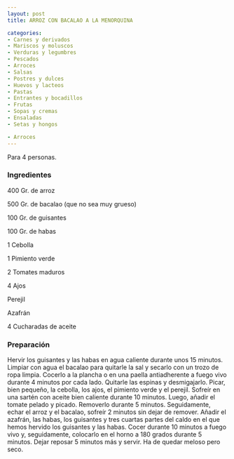 ```yaml
---
layout: post
title: ARROZ CON BACALAO A LA MENORQUINA

categories:
- Carnes y derivados
- Mariscos y moluscos
- Verduras y legumbres
- Pescados
- Arroces
- Salsas
- Postres y dulces
- Huevos y lacteos
- Pastas
- Entrantes y bocadillos
- Frutas
- Sopas y cremas
- Ensaladas
- Setas y hongos

- Arroces
---
```

Para 4 personas.

<h3>Ingredientes</h3>

400 Gr. de arroz

500 Gr. de bacalao (que no sea muy grueso)

100 Gr. de guisantes

100 Gr. de habas

1 Cebolla

1 Pimiento verde

2 Tomates maduros

4 Ajos

Perejil

Azafrán

4 Cucharadas de aceite

<h3>Preparación</h3>

Hervir los guisantes y las habas en agua caliente durante unos 15 minutos. Limpiar con agua el bacalao para quitarle la sal y secarlo con un trozo de ropa limpia. Cocerlo a la plancha o en una paella antiadherente a fuego vivo durante 4 minutos por cada lado. Quitarle las espinas y desmigajarlo. Picar, bien pequeño, la cebolla, los ajos, el pimiento verde y el perejil. Sofreír en una sartén con aceite bien caliente durante 10 minutos. Luego, añadir el tomate pelado y picado. Removerlo durante 5 minutos. Seguidamente, echar el arroz y el bacalao, sofreír 2 minutos sin dejar de remover. Añadir el azafrán, las habas, los guisantes y tres cuartas partes del caldo en el que hemos hervido los guisantes y las habas. Cocer durante 10 minutos a fuego vivo y, seguidamente, colocarlo en el horno a 180 grados durante 5 minutos. Dejar reposar 5 minutos más y servir. Ha de quedar meloso pero seco.

